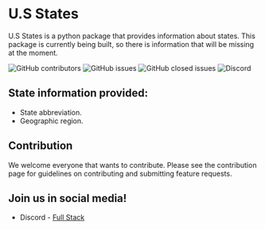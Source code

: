 # U.S States
U.S States is a python package that provides information about states. This package is currently being built, so there is information that will be missing at the moment. 

<img alt="GitHub contributors" src="https://img.shields.io/github/contributors/AColocho/us-states?color=%23008000&style=plastic">
<img alt="GitHub issues" src="https://img.shields.io/github/issues/AColocho/us-states?style=plastic">
<img alt="GitHub closed issues" src="https://img.shields.io/github/issues-closed/AColocho/us-states?color=%23008000&style=plastic">
<img alt="Discord" src="https://img.shields.io/discord/789207949054181376?label=Discord&color=%23008000&style=plastic">

## State information provided:
- State abbreviation.
- Geographic region.

## Contribution
We welcome everyone that wants to contribute. Please see the contribution page for guidelines on contributing and submitting feature requests.

## Join us in social media!
- Discord - [Full Stack](https://discord.gg/9vCkAJpDpr)